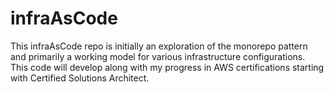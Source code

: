 # infraAsCode


This infraAsCode repo is initially an exploration of the monorepo pattern and primarily a working model for various infrastructure configurations. <br> 
This code will develop along with my progress in AWS certifications starting with Certified Solutions Architect. <br>
